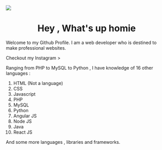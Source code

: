 <img src="LeT’s plays.png">
<h1 style="width:100%;text-align:center">Hey  , What's up homie</h1>
<p>Welcome to my Github Profile. I am a web developer who is destined to make professional websites.</p>

<a href="https://www.instagram.com/itz_akshatbisht/" style="text-decoration:none">Checkout my Instagram ></a>

<p>Ranging from PHP to MySQL to Python , I have knowledge of 16 other languages :
<ol>
<li>HTML (Not a language)</li>
<li>CSS</li>
<li>Javascript</li>
<li>PHP</li>
<li>MySQL</li>
<li>Python</li>
<li>Angular JS</li>
<li>Node JS</li>
<li>Java</li>
<li>React JS</li>
</ol>
<p>And some more languages , libraries and frameworks.</p>
